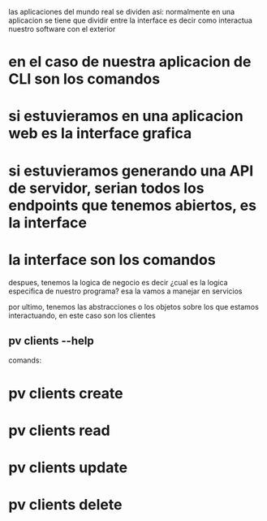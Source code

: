 las aplicaciones del mundo real se dividen asi:
normalmente en una aplicacion se tiene que dividir entre la interface
es decir como interactua nuestro software con el exterior
# en el caso de nuestra aplicacion de CLI son los comandos
# si estuvieramos en una aplicacion web es la interface grafica
# si estuvieramos generando una API de servidor, serian todos los endpoints que tenemos abiertos, es la interface
# la interface son los comandos

despues, tenemos la logica de negocio es decir ¿cual es la logica especifica de nuestro programa? esa la vamos a manejar en servicios

por ultimo, tenemos las abstracciones o los objetos sobre los que estamos interactuando, en este caso son los clientes


## pv clients --help

comands:

# pv clients create
# pv clients read
# pv clients update
# pv clients delete
